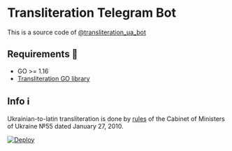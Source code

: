 # Transliteration Telegram Bot

This is a source code of [@transliteration_ua_bot](https://t.me/transliteration_ua_bot)

## Requirements 🧐

* GO >= 1.16
* [Transliteration GO library](https://github.com/fre5h/transliteration-go)

## Info ℹ️

Ukrainian-to-latin transliteration is done by [rules](https://zakon.rada.gov.ua/laws/show/55-2010-%D0%BF#Text) of the Cabinet of Ministers of Ukraine №55 dated January 27, 2010.

[![Deploy](https://www.herokucdn.com/deploy/button.png)](https://heroku.com/deploy)
